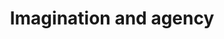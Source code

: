 ---
title: "Imagination and agency"
external_url: "https://medium.com/@cantlin/imagination-and-agency-8b237cac1777"
category: writing
---